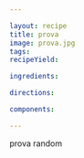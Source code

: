 ```yaml
---

layout: recipe
title: prova
image: prova.jpg
tags: 
recipeYield: 

ingredients:

directions:

components:

---
```

prova random